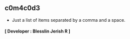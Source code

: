 ## c0m4c0d3
- Just a list of items separated by a comma and a space.
#### **[ Developer : Blesslin Jerish R ]**

